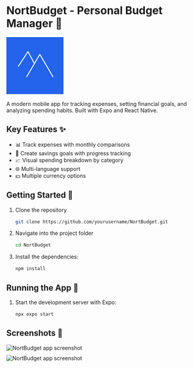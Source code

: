 # NortBudget - Personal Budget Manager 💸

<img src="./assets/images/logo-blue.png" alt="NortBudget Logo" width="150">

A modern mobile app for tracking expenses, setting financial goals, and analyzing spending habits. Built with Expo and React Native.

## Key Features ✨
- 📊 Track expenses with monthly comparisons
- 🎯 Create savings goals with progress tracking
- 📈 Visual spending breakdown by category
- 🌐 Multi-language support
- 💵 Multiple currency options

## Getting Started 🚀

1. Clone the repository
   ```bash
   git clone https://github.com/yourusername/NortBudget.git

2. Navigate into the project folder
   ```bash
   cd NortBudget

3. Install the dependencies:
   ```bash
   npm install

## Running the App 💨

1. Start the development server with Expo:
   ```bash
   npx expo start

## Screenshots 📱
<div style="display: flex; flex-wrap: wrap; gap: 10px;">
  <img src="./assets/images/screen1.png" alt="NortBudget app screenshot" width="350" />
  <img src="./assets/images/screen2.png" alt="NortBudget app screenshot" width="350" />
</div>
